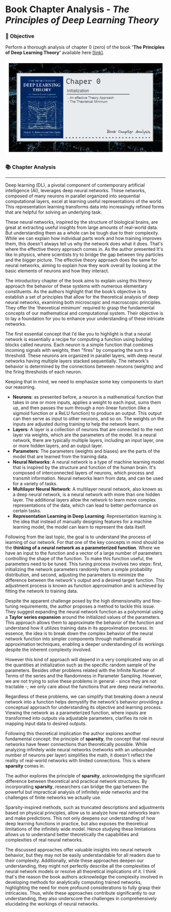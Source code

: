 # Book Chapter Analysis - *The Principles of Deep Learning Theory*

### 📌 Objective

Perform a thorough analysis of chapter 0 (zero) of the book **'The Principles of Deep Learning Theory'** available here [[link]](https://arxiv.org/pdf/2106.10165.pdf).

<center><img width="800" src="../../Imgs/Chapter0_DLT.png"></center>


### 📚 Chapter Analysis
---

Deep learning (DL), a pivotal component of contemporary artificial intelligence (AI), leverages deep neural networks. These networks, composed of many neurons in parallel organized into sequential computational layers, excel at learning useful representations of the world. This representation learning transforms data into increasingly refined forms that are helpful for solving an underlying task. 

These neural networks, inspired by the structure of biological brains, are great at extracting useful insights from large amounts of real-world data. But understanding them as a whole can be tough due to their complexity. While we can explain how individual parts work and how training improves them, this doesn't always tell us why the network does what it does. That's where the effective theory approach comes in. As the author presented It's like in physics, where scientists try to bridge the gap between tiny particles and the bigger picture. The effective theory approach does the same for neural networks, aiming to explain how they work overall by looking at the basic elements of neurons and how they interact.

The introductory chapter of the book aims to explain using this theory approach the behavior of these systems with numerous elementary constituents. As the authors highlight that the book’s objective is to establish a set of principles that allow for the theoretical analysis of deep neural networks, examining both microscopic and macroscopic principles. They offer the 'theoretical minimum' required to grasp the fundamental concepts of our mathematical and computational system. Their objective is to lay a foundation for you to enhance your understanding of these intricate networks.

The first essential concept that I’d like you to highlight is that a neural network is essentially a recipe for computing a function using building blocks called neurons. Each neuron is a simple function that combines incoming signals with weights, then "fires" by comparing the sum to a threshold. These neurons are organized in parallel layers, with deep neural networks having multiple layers stacked sequentially. The network's behavior is determined by the connections between neurons (weights) and the firing thresholds of each neuron.

Keeping that in mind, we need to emphasize some key components to start our reasoning.

- **Neurons**: as presented before, a neuron is a mathematical function that takes in one or more inputs, applies a weight to each input, sums them up, and then passes the sum through a non-linear function (like a sigmoid function or a ReLU function) to produce an output. This output can then serve as input to other neurons, and so on. The weights on the inputs are adjusted during training to help the network learn.
- **Layers**: A layer is a collection of neurons that are connected to the next layer via weights, which are the parameters of the model. In a neural network, there are typically multiple layers, including an input layer, one or more hidden layers, and an output layer. 
- **Parameters**: The parameters (weights and biases) are the parts of the model that are learned from the training data.
- **Neural Networks**: A neural network is a type of machine learning model that is inspired by the structure and function of the human brain. It's composed of interconnected layers of neurons, which process and transmit information. Neural networks learn from data, and can be used for a variety of tasks.
- **Multilayer Neural Network**: A multilayer neural network, also known as a deep neural network, is a neural network with more than one hidden layer. The additional layers allow the network to learn more complex representations of the data, which can lead to better performance on certain tasks.
- **Representation Learning in Deep Learning**: Representation learning is the idea that instead of manually designing features for a machine learning model, the model can learn to represent the data itself. 

Following from the last topic, the goal is to understand the process of learning of our network. For that one of the key concepts in mind should be the **thinking of a neural network as a parameterized function**. Where we have an input to the function and a vector of a large number of parameters controlling the shape of the function. To make this function useful, the parameters need to be tuned. This tuning process involves two steps: first, initializing the network parameters randomly from a simple probability distribution, and second, adjusting the parameters to minimize the difference between the network's output and a desired target function. This adjustment process is known as function approximation and is achieved by fitting the network to training data.

Despite the apparent challenge posed by the high dimensionality and fine-tuning requirements, the author proposes a method to tackle this issue. They suggest expanding the neural network function as a polynomial using a **Taylor series expansion** around the initialized values of the parameters. This approach allows them to approximate the behavior of the function and understand how it utilizes training data in its approximation process. In essence, the idea is to break down the complex behavior of the neural network function into simpler components through mathematical approximation techniques, enabling a deeper understanding of its workings despite the inherent complexity involved. 

However this kind of approach will depend in a very complicated way on all the quantities at initialization such as the specific random sample of the parameters. Besides other problems related with the Infinite Number of Terms of the series and the Randomness in Parameter Sampling. However, we are not trying to solve these problems in general - since they are not tractable -; we only care about the functions that are deep neural networks.

Regardless of these problems, we can simplify that breaking down a neural network into a function helps demystify the network's behavior providing a conceptual approach for understanding its objective and learning process. Viewing the network as a parameterized function, where inputs are transformed into outputs via adjustable parameters, clarifies its role in mapping input data to desired outputs.

Following this theoretical implication the author explores another fundamental concept: the principle of **sparsity**, the concept that real neural networks have fewer connections than theoretically possible. While analyzing infinitely wide neural networks (networks with an unbounded number of neurons per layer) simplifies the math, it doesn't reflect the reality of real-world networks with limited connections. This is where **sparsity** comes in.

The author explores the principle of **sparsity**, acknowledging the significant difference between theoretical and practical network structures. By incorporating **sparsity**, researchers can bridge the gap between the powerful but impractical analysis of infinitely wide networks and the challenges of finite networks we actually use.

Sparsity-inspired methods, such as truncated descriptions and adjustments based on physical principles, allow us to analyze how real networks learn and make predictions. This not only deepens our understanding of how deep learning functions in practice, but also exposes the theoretical limitations of the infinitely wide model. Hence studying these limitations allows us to understand better theoretically the capabilities and complexities of real neural networks.

The discussed approaches offer valuable insights into neural network behavior, but they may not be easily understandable for all readers due to their complexity. Additionally, while these approaches deepen our understanding, they might not perfectly describe all the complexities of neural network models or resolve all theoretical implications of it. I think that's the reason the book authors acknowledge the complexity involved in developing methods for analytically computing trained networks, highlighting the need for more profound considerations to fully grasp their intricacies. Thus, while these approaches contribute significantly to our understanding, they also underscore the challenges in comprehensively elucidating the workings of neural networks.
